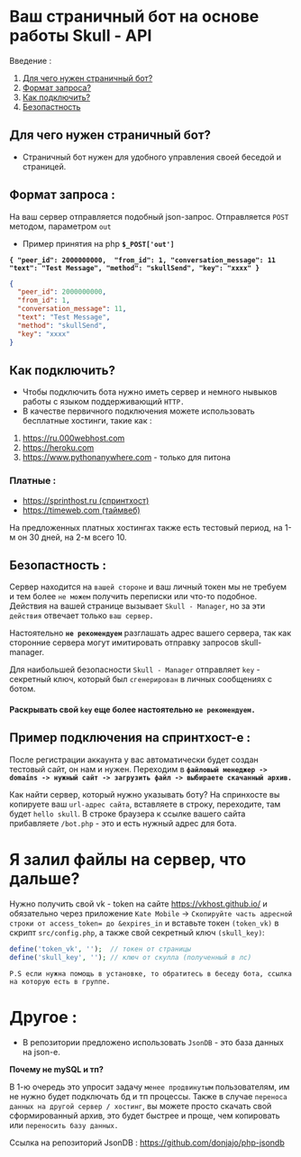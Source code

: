 # Ваш страничный бот на основе работы Skull - API

Введение :
1) [Для чего нужен страничный бот?](https://github.com/Skull-Manager/page-bot/blob/master/README.md#%D0%B4%D0%BB%D1%8F-%D1%87%D0%B5%D0%B3%D0%BE-%D0%BD%D1%83%D0%B6%D0%B5%D0%BD-%D1%81%D1%82%D1%80%D0%B0%D0%BD%D0%B8%D1%87%D0%BD%D1%8B%D0%B9-%D0%B1%D0%BE%D1%82)
2) [Формат запроса?](https://github.com/Skull-Manager/page-bot/blob/master/README.md#%D1%84%D0%BE%D1%80%D0%BC%D0%B0%D1%82-%D0%B7%D0%B0%D0%BF%D1%80%D0%BE%D1%81%D0%B0-)
3) [Как подключить?](https://github.com/Skull-Manager/page-bot/blob/master/README.md#%D0%BA%D0%B0%D0%BA-%D0%BF%D0%BE%D0%B4%D0%BA%D0%BB%D1%8E%D1%87%D0%B8%D1%82%D1%8C)
4) [Безопастность](https://github.com/Skull-Manager/page-bot/blob/master/README.md#%D0%B1%D0%B5%D0%B7%D0%BE%D0%BF%D0%B0%D1%81%D1%82%D0%BD%D0%BE%D1%81%D1%82%D1%8C-)

## Для чего нужен страничный бот?
- Страничный бот нужен для удобного управления своей беседой и страницей.

## Формат запроса :
На ваш сервер отправляется подобный json-запрос. Отправляется `POST` методом, параметром `out` 

- Пример принятия на php **`$_POST['out']`**

**`{
"peer_id": 2000000000, 
"from_id": 1,
"conversation_message": 11
"text": "Test Message",
"method": "skullSend",
"key": "хххх"
}`**

```json
{
  "peer_id": 2000000000, 
  "from_id": 1,
  "conversation_message": 11,
  "text": "Test Message",
  "method": "skullSend",
  "key": "хххх"
}
```

## Как подключить?
- Чтобы подключить бота нужно иметь сервер и немного нывыков работы с языком поддерживающий `HTTP.`
- В качестве первичного подключения можете использовать бесплатные хостинги, такие как :

1. <https://ru.000webhost.com>
2. <https://heroku.com>
3. <https://www.pythonanywhere.com> - только для питона

### Платные :
- [https://sprinthost.ru (спринтхост)](https://sprinthost.ru/s34130)
- [https://timeweb.com (таймвеб)](https://timeweb.com/ru/services/hosting?utm_source=cp96337&utm_medium=timeweb&utm_campaign=timeweb-bring-a-friend)


На предложенных платных хостингах также есть тестовый период, на 1-м он 30 дней, на 2-м всего 10.

## Безопастность :
Сервер находится на `вашей стороне` и ваш личный токен мы не требуем и тем более `не можем` получить переписки или что-то подобное. Действия на вашей странице вызывает `Skull - Manager`, но за эти `действия` отвечает только `ваш сервер.`

Настоятельно **`не рекомендуем`** разглашать адрес вашего сервера, так как сторонние сервера могут имитировать отправку запросов skull-manager.

Для наибольшей безопасности `Skull - Manager` отправляет `key` - секретный ключ, который был `сгенерирован` в личных сообщениях с ботом. 
#### Раскрывать свой `key` еще более настоятельно `не рекомендуем.`

## Пример подключения на спринтхост-е :
После регистрации аккаунта у вас автоматически будет создан тестовый сайт, он нам и нужен.
Переходим в **`файловый менеджер -> domains -> нужный сайт -> загрузить файл -> выбираете скачанный архив.`**

Как найти сервер, который нужно указывать боту?
На спринхосте вы копируете ваш `url-адрес сайта`, вставляете в строку, переходите, там будет `hello skull`. В строке браузера к ссылке вашего сайта прибавляете `/bot.php` - это и есть нужный адрес для бота.


# Я залил файлы на сервер, что дальше?
Нужно получить свой vk - token на сайте <https://vkhost.github.io/> и обязательно через приложение `Kate Mobile` -> `Скопируйте часть адресной строки от access_token= до &expires_in` и вставьте токен `(token_vk)` в скрипт `src/config.php`, а также свой секретный ключ `(skull_key)`:

```php
define('token_vk', '');  // токен от страницы
define('skull_key', ''); // ключ от скулла (полученный в лс)
```

`P.S если нужна помощь в установке, то обратитесь в беседу бота, ссылка на которую есть в группе.`

# Другое :
- В репозитории предложено использовать `JsonDB` - это база данных на json-e. 

**Почему не mySQL и тп?**


В 1-ю очередь это упросит задачу `менее продвинутым` пользователям, им не нужно будет подключать бд и тп процессы.
Также в случае `переноса данных на другой сервер / хостинг`, вы можете просто скачать свой сформированный архив, это будет быстрее и проще, чем копировать или `переносить базу данных.`

Ссылка на репозиторий JsonDB : <https://github.com/donjajo/php-jsondb> 
